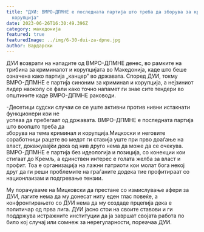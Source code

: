 ```yaml
---
title: "ДУИ: ВМРО-ДПМНЕ е последната партија што треба да зборува за криминал и
  корупција"
date: 2023-06-26T16:30:49.396Z
category: македонија
featured: true
featuredImage: ../img/6-30-dui-za-dpne.jpg
author: Вардарски
---
```

<!--StartFragment-->

ДУИ возврати на нападите од ВМРО-ДПМНЕ денес, во рамките на трибина за криминалот и корупцијата во Македонија, каде што беше означена како партија „канцер“ во државата. Според ДУИ, токму  ВМРО-ДПМНЕ е партија синоним за криминал и корупција, а нејзиниот лидер наоколу се фали како точно напамет ги знае сите тендери во општините каде ВМРО-ДПМНЕ раководи.

\-Десетици судски случаи се се уште активни против нивни истакнати функционери кои не\
успеаа да пребегаат од државата. ВМРО-ДПМНЕ е последната партија што воопшто треба да\
зборува на тема криминал и корупција.Мицкоски и неговите соработници рацете во медот ги ставија уште при прво доаѓање на власт, докажувајќи дека од нив друго нема да може да се очекува. ВМРО-ДПМНЕ е партија без идеологија и позиција, со конекции кои стигаат до Кремљ, а единствен интерес е голата желба за власт и профит. Тоа е организација на лажни патриоти кои молат бога некој друг да ги реши проблемите на граѓаните додека тие профитираат со национлаизам и подгревање тензии.

Му порачуваме на Мицковски да престане со измислување афери за ДУИ, лагите нема да му донесат ниту еден глас повеќе, а конфронтирањето со ДУИ нема да му создаде прцепија дека е политичар од прва лига. ДУИ јасно стои на своите ставови и ги поддржува истражните институции да ја завршат својата работа по било кој случај или сомнеж за нерегуларности, пореачаа ДУИ.

<!--EndFragment-->